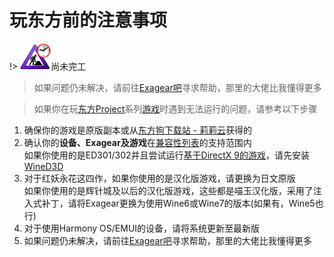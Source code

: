 # 玩东方前的注意事项

!> ![](ConstructionClock.png)尚未完工

> 如果问题仍未解决，请前往[Exagear吧](https://tieba.baidu.com/f?ie=utf-8&kw=exagear)寻求帮助，那里的大佬比我懂得更多

> 如果你在玩[东方Project](https://thwiki.cc/-/3)系列[游戏](https://thwiki.cc/-/9d)时遇到无法运行的问题，请参考以下步骤

1. 确保你的游戏是原版副本或从[东方狗下载站 - 莉莉云](https://cloud.lilywhite.cc/s/4ZUW?path=%2F)获得的
2. 确认你的**设备、Exagear及游戏**在[兼容性列表](compatibility.md)的支持范围内  
如果你使用的是ED301/302并且尝试运行[基于DirectX 9的游戏](directx.md)，请先安装[WineD3D](https://exadown.vercel.app/Exagear/%E5%B7%B2%E5%BC%83%E7%94%A8%E7%9A%84Exagear/%E7%AE%80%E5%8D%95%E8%A1%A5%E4%B8%81/%E8%87%AA%E8%A7%A3%E5%8E%8B%E8%A1%A5%E4%B8%81.exe)
3. 对于红妖永花这四作，如果你使用的是汉化版游戏，请更换为日文原版  
   如果你使用的是辉针城及以后的汉化版游戏，这些都是喵玉汉化版，采用了注入式补丁，请将Exagear更换为使用Wine6或Wine7的版本(如果有，Wine5也行)
4. 对于使用Harmony OS/EMUI的设备，请将系统更新至最新版
5. 如果问题仍未解决，请前往[Exagear吧](https://tieba.baidu.com/f?ie=utf-8&kw=exagear)寻求帮助，那里的大佬比我懂得更多